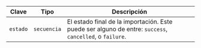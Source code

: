 | Clave    | Tipo        | Descripción                                                                                             |
| -------- | ----------- | ------------------------------------------------------------------------------------------------------- |
| `estado` | `secuencia` | El estado final de la importación. Este puede ser alguno de entre: `success`, `cancelled`, o `failure`. |